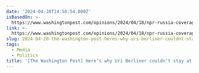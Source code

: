 ```yaml
---
date: '2024-04-20T14:58:54.000Z'
isBasedOn: >-
  https://www.washingtonpost.com/opinions/2024/04/18/npr-russia-coverage-berliner
link: >-
  https://www.washingtonpost.com/opinions/2024/04/18/npr-russia-coverage-berliner
slug: 2024-04-20-the-washington-post-heres-why-uri-berliner-couldnt-stay-at-npr
tags:
  - Media
  - Politics
title: '[The Washington Post] Here’s why Uri Berliner couldn’t stay at NPR'
---
```


